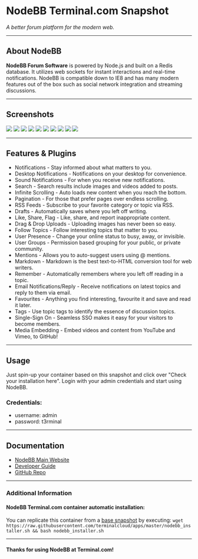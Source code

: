 # **NodeBB** Terminal.com Snapshot
*A better forum platform for the modern web.*

---

## About NodeBB
**NodeBB Forum Software** is powered by Node.js and built on a Redis database. It utilizes web sockets for instant interactions and real-time notifications. NodeBB is compatible down to IE8 and has many modern features out of the box such as social network integration and streaming discussions.

---
## Screenshots

[<img src="http://i.imgur.com/FLOUuIqb.png" />](http://i.imgur.com/FLOUuIq.png)&nbsp;[<img src="http://i.imgur.com/Ud1LrfIb.png" />](http://i.imgur.com/Ud1LrfI.png)&nbsp;[<img src="http://i.imgur.com/ZC8W39ab.png" />](http://i.imgur.com/ZC8W39a.png)&nbsp;[<img src="http://i.imgur.com/o90kVPib.png" />](http://i.imgur.com/o90kVPi.png)&nbsp;[<img src="http://i.imgur.com/AaRRrU2b.png" />](http://i.imgur.com/AaRRrU2.png)&nbsp;[<img src="http://i.imgur.com/LmHtPhob.png" />](http://i.imgur.com/LmHtPho.png)&nbsp;[<img src="http://i.imgur.com/paiJPJkb.jpg" />](http://i.imgur.com/paiJPJk.jpg)&nbsp;[<img src="http://i.imgur.com/ZfavPHDb.png" />](http://i.imgur.com/ZfavPHD.png)&nbsp;[<img src="http://i.imgur.com/8OLssij.png" />](http://i.imgur.com/8OLssij.png)&nbsp;[<img src="http://i.imgur.com/JKOc0LZ.png"/>](http://i.imgur.com/JKOc0LZ.png)

---


## Features & Plugins
- Notifications - Stay informed about what matters to you.
- Desktop Notifications - Notifications on your desktop for convenience.
- Sound Notifications - For when you receive new notifications.
- Search - Search results include images and videos added to posts.
- Infinite Scrolling - Auto loads new content when you reach the bottom.
- Pagination - For those that prefer pages over endless scrolling.
- RSS Feeds - Subscribe to your favorite category or topic via RSS.
- Drafts - Automatically saves where you left off writing.
- Like, Share, Flag - Like, share, and report inappropriate content.
- Drag & Drop Uploads - Uploading images has never been so easy.
- Follow Topics - Follow interesting topics that matter to you.
- User Presence - Change your online status to busy, away, or invisible.
- User Groups - Permission based grouping for your public, or private community.
- Mentions - Allows you to auto-suggest users using @ mentions.
- Markdown - Markdown is the best text-to-HTML conversion tool for web writers.
- Remember - Automatically remembers where you left off reading in a topic.
- Email Notifications/Reply - Receive notifications on latest topics and reply to them via email.
- Favourites - Anything you find interesting, favourite it and save and read it later.
- Tags - Use topic tags to identify the essence of discussion topics.
- Single-Sign On - Seamless SSO makes it easy for your visitors to become members.
- Media Embedding - Embed videos and content from YouTube and Vimeo, to GitHub!

---

## Usage

Just spin-up your container based on this snapshot and click over "Check your installation here".
Login with your admin credentials and start using NodeBB.


### Credentials:

- username: admin
- password: t3rminal

---

## Documentation
- [NodeBB Main Website](https://nodebb.org)
- [Developer Guide](https://github.com/NodeBB/NodeBB/wiki)
- [GitHub Repo](https://github.com/NodeBB/NodeBB)

---

### Additional Information

#### NodeBB Terminal.com container automatic installation:
You can replicate this container from a [base snapshot](https://www.terminal.com/tiny/FzpHiTXG1K) by executing:
`wget https://raw.githubusercontent.com/terminalcloud/apps/master/nodebb_installer.sh && bash nodebb_installer.sh`

---

#### Thanks for using NodeBB at Terminal.com!
